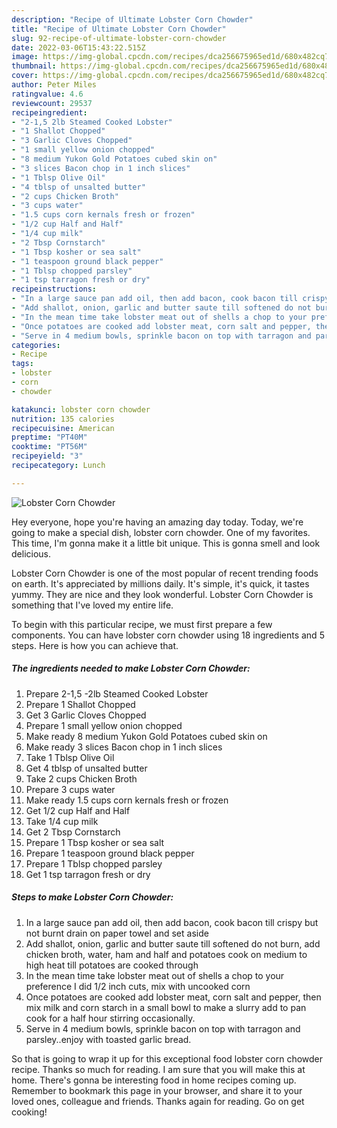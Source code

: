 ```yaml
---
description: "Recipe of Ultimate Lobster Corn Chowder"
title: "Recipe of Ultimate Lobster Corn Chowder"
slug: 92-recipe-of-ultimate-lobster-corn-chowder
date: 2022-03-06T15:43:22.515Z
image: https://img-global.cpcdn.com/recipes/dca256675965ed1d/680x482cq70/lobster-corn-chowder-recipe-main-photo.jpg
thumbnail: https://img-global.cpcdn.com/recipes/dca256675965ed1d/680x482cq70/lobster-corn-chowder-recipe-main-photo.jpg
cover: https://img-global.cpcdn.com/recipes/dca256675965ed1d/680x482cq70/lobster-corn-chowder-recipe-main-photo.jpg
author: Peter Miles
ratingvalue: 4.6
reviewcount: 29537
recipeingredient:
- "2-1,5 2lb Steamed Cooked Lobster"
- "1 Shallot Chopped"
- "3 Garlic Cloves Chopped"
- "1 small yellow onion chopped"
- "8 medium Yukon Gold Potatoes cubed skin on"
- "3 slices Bacon chop in 1 inch slices"
- "1 Tblsp Olive Oil"
- "4 tblsp of unsalted butter"
- "2 cups Chicken Broth"
- "3 cups water"
- "1.5 cups corn kernals fresh or frozen"
- "1/2 cup Half and Half"
- "1/4 cup milk"
- "2 Tbsp Cornstarch"
- "1 Tbsp kosher or sea salt"
- "1 teaspoon ground black pepper"
- "1 Tblsp chopped parsley"
- "1 tsp tarragon fresh or dry"
recipeinstructions:
- "In a large sauce pan add oil, then add bacon, cook bacon till crispy but not burnt drain on paper towel and set aside"
- "Add shallot, onion, garlic and butter saute till softened do not burn, add chicken broth, water, ham and half and potatoes cook on medium to high heat till potatoes are cooked through"
- "In the mean time take lobster meat out of shells a chop to your preference I did 1/2 inch cuts, mix with uncooked corn"
- "Once potatoes are cooked add lobster meat, corn salt and pepper, then mix milk and corn starch in a small bowl to make a slurry add to pan cook for a half hour stirring occasionally."
- "Serve in 4 medium bowls, sprinkle bacon on top with tarragon and parsley..enjoy with toasted garlic bread."
categories:
- Recipe
tags:
- lobster
- corn
- chowder

katakunci: lobster corn chowder 
nutrition: 135 calories
recipecuisine: American
preptime: "PT40M"
cooktime: "PT56M"
recipeyield: "3"
recipecategory: Lunch

---
```



![Lobster Corn Chowder](https://img-global.cpcdn.com/recipes/dca256675965ed1d/680x482cq70/lobster-corn-chowder-recipe-main-photo.jpg)

Hey everyone, hope you're having an amazing day today. Today, we're going to make a special dish, lobster corn chowder. One of my favorites. This time, I'm gonna make it a little bit unique. This is gonna smell and look delicious.

Lobster Corn Chowder is one of the most popular of recent trending foods on earth. It's appreciated by millions daily. It's simple, it's quick, it tastes yummy. They are nice and they look wonderful. Lobster Corn Chowder is something that I've loved my entire life.




To begin with this particular recipe, we must first prepare a few components. You can have lobster corn chowder using 18 ingredients and 5 steps. Here is how you can achieve that.

<!--inarticleads1-->

##### The ingredients needed to make Lobster Corn Chowder:

1. Prepare 2-1,5 -2lb Steamed Cooked Lobster
1. Prepare 1 Shallot Chopped
1. Get 3 Garlic Cloves Chopped
1. Prepare 1 small yellow onion chopped
1. Make ready 8 medium Yukon Gold Potatoes cubed skin on
1. Make ready 3 slices Bacon chop in 1 inch slices
1. Take 1 Tblsp Olive Oil
1. Get 4 tblsp of unsalted butter
1. Take 2 cups Chicken Broth
1. Prepare 3 cups water
1. Make ready 1.5 cups corn kernals fresh or frozen
1. Get 1/2 cup Half and Half
1. Take 1/4 cup milk
1. Get 2 Tbsp Cornstarch
1. Prepare 1 Tbsp kosher or sea salt
1. Prepare 1 teaspoon ground black pepper
1. Prepare 1 Tblsp chopped parsley
1. Get 1 tsp tarragon fresh or dry




<!--inarticleads2-->

##### Steps to make Lobster Corn Chowder:

1. In a large sauce pan add oil, then add bacon, cook bacon till crispy but not burnt drain on paper towel and set aside
1. Add shallot, onion, garlic and butter saute till softened do not burn, add chicken broth, water, ham and half and potatoes cook on medium to high heat till potatoes are cooked through
1. In the mean time take lobster meat out of shells a chop to your preference I did 1/2 inch cuts, mix with uncooked corn
1. Once potatoes are cooked add lobster meat, corn salt and pepper, then mix milk and corn starch in a small bowl to make a slurry add to pan cook for a half hour stirring occasionally.
1. Serve in 4 medium bowls, sprinkle bacon on top with tarragon and parsley..enjoy with toasted garlic bread.




So that is going to wrap it up for this exceptional food lobster corn chowder recipe. Thanks so much for reading. I am sure that you will make this at home. There's gonna be interesting food in home recipes coming up. Remember to bookmark this page in your browser, and share it to your loved ones, colleague and friends. Thanks again for reading. Go on get cooking!
